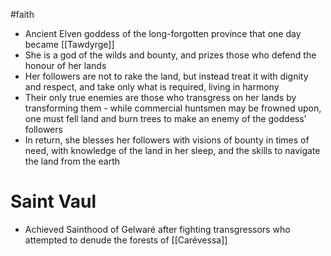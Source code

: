 #faith
- Ancient Elven goddess of the long-forgotten province that one day became [[Tawdyrge]]
- She is a god of the wilds and bounty, and prizes those who defend the honour of her lands
- Her followers are not to rake the land, but instead treat it with dignity and respect, and take only what is required, living in harmony
- Their only true enemies are those who transgress on her lands by transforming them - while commercial huntsmen may be frowned upon, one must fell land and burn trees to make an enemy of the goddess’ followers
- In return, she blesses her followers with visions of bounty in times of need, with knowledge of the land in her sleep, and the skills to navigate the land from the earth
# Saint Vaul
- Achieved Sainthood of Gelwaré after fighting transgressors who attempted to denude the forests of [[Carévessa]]